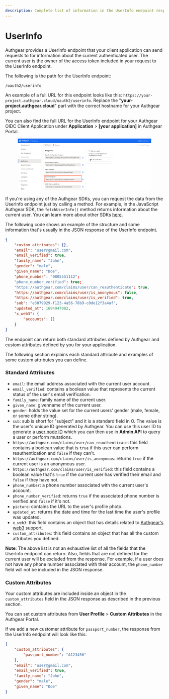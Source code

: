 ```yaml
---
description: Complete list of information in the UserInfo endpoint response.
---
```


# UserInfo

Authgear provides a UserInfo endpoint that your client application can send requests to for information about the current authenticated user. The current user is the owner of the access token included in your request to the UserInfo endpoint.

The following is the path for the UserInfo endpoint:

```
/oauth2/userinfo
```

An example of a full URL for this endpoint looks like this: `https://your-project.authgear.cloud/oauth2/userinfo`. Replace the "**your-project.authgear.cloud**" part with the correct hostname for your Authgear project.

You can also find the full URL for the UserInfo endpoint for your Authgear OIDC Client Application under **Application** > **\[your application]** in Authgear Portal.

<figure><img src="../../.gitbook/assets/authgear-oidc-app-config-endpoint.png" alt=""><figcaption></figcaption></figure>

If you're using any of the Authgear SDKs, you can request the data from the UserInfo endpoint just by calling a method. For example, in the JavaScript Authgear SDK, the `fetchUserInfo()` method returns information about the current user. You can learn more about other SDKs [here](https://docs.authgear.com/get-started/native-mobile-app).

The following code shows an example of the structure and some information that's usually in the JSON response of the UserInfo endpoint.

```json
{
    "custom_attributes": {},
    "email": "user@gmail.com",
    "email_verified": true,
    "family_name": "John",
    "gender": "male",
    "given_name": "Doe",
    "phone_number": "0805551112";
    "phone_number_verified": true;
    "https://authgear.com/claims/user/can_reauthenticate": true,
    "https://authgear.com/claims/user/is_anonymous": false,
    "https://authgear.com/claims/user/is_verified": true,
    "sub": "e3079029-f123-4a56-78b9-c0de12f3a4af",
    "updated_at": 1694947082,
    "x_web3": {
        "accounts": []
    }
}
```

The endpoint can return both standard attributes defined by Authgear and custom attributes defined by you for your application.

The following section explains each standard attribute and examples of some custom attributes you can define.

### Standard Attributes

* `email`: the email address associated with the current user account.
* `email_verified`: contains a boolean value that represents the current status of the user's email verification.
* `family_name`: family name of the current user.
* `given_name`: givenname of the current user.
* `gender`: holds the value set for the current users' gender (male, female, or some other string).
* `sub`: sub is short for "subject" and it is a standard field in O. The value is the user's unique ID generated by Authgear. You can use this user ID to generate a [user node ID](https://docs.authgear.com/reference/apis/admin-api/node-id#1.-generate-id-for-user-node-type) which you can then use in **Admin API** to query a user or perform mutations.
* `https://authgear.com/claims/user/can_reauthenticate`: this field contains a boolean value that is `true` if this user can perform reauthentication and `false` if they can't.
* `https://authgear.com/claims/user/is_anonymous`: returns `true` if the current user is an anonymous user.
* `https://authgear.com/claims/user/is_verified`: this field contains a boolean value that's `true` if the current user has verified their email and `false` if they have not.
* `phone_number`: a phone number associated with the current user's account.
* `phone_number_verified`: returns `true` if the associated phone number is verified and `false` if it's not.
* `picture`: contains the URL to the user's profile photo.
* `updated_at`: returns the date and time for the last time the user's profile was updated.
* `x_web3`: this field contains an object that has details related to [Authgear's web3](https://docs.authgear.com/how-to-guide/authenticate/web3) support.
* `custom_attributes`: this field contains an object that has all the custom attributes you defined.

**Note**: The above list is not an exhaustive list of all the fields that the UserInfo endpoint can return. Also, fields that are not defined for the current user will be excluded from the response. For example, if a user does not have any phone number associated with their account, the `phone_number` field will not be included in the JSON response.

### Custom Attributes

Your custom attributes are included inside an object in the `custom_attributes` field in the JSON response as described in the previous section.

You can set custom attributes from **User Profile** > **Custom Attributes** in the Authgear Portal.

If we add a new customer attribute for `passport_number`, the response from the UserInfo endpoint will look like this:

```json
{
    "custom_attributes": {
        "passport_number": "A123456"
    },
    "email": "user@gmail.com",
    "email_verified": true,
    "family_name": "John",
    "gender": "male",
    "given_name": "Doe"
}
```

